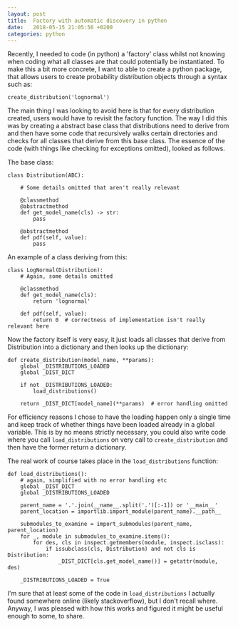 ```yaml
---
layout: post
title:  Factory with automatic discovery in python
date:   2018-05-15 21:05:56 +0200
categories: python
---
```


Recently, I needed to code (in python) a 'factory' class whilst not knowing when coding what all classes are that could potentially be instantiated. To make this a bit more concrete, I want to able to create a python package, that allows users to create probability distribution objects through a syntax such as:

```
create_distribution('lognormal')
```

The main thing I was looking to avoid here is that for every distribution created, users would have to revisit the factory function. The way I did this was by creating a abstract base class that distributions need to derive from and then have some code that recursively walks certain directories and checks for all classes that derive from this base class. The essence of the code (with things like checking for exceptions omitted), looked as follows.

The base class:

```
class Distribution(ABC):

	# Some details omitted that aren't really relevant
	
    @classmethod
    @abstractmethod
    def get_model_name(cls) -> str:
        pass

    @abstractmethod
    def pdf(self, value):
		pass
```

An example of a class deriving from this:

```
class LogNormal(Distribution):
	# Again, some details omitted
	
	@classmethod
    def get_model_name(cls):
        return 'lognormal'

	def pdf(self, value):
		return 0  # correctness of implementation isn't really relevant here
```

Now the factory itself is very easy, it just loads all classes that derive from Distribution into a dictionary and then looks up the dictionary:

```
def create_distribution(model_name, **params):
    global _DISTRIBUTIONS_LOADED
    global _DIST_DICT

    if not _DISTRIBUTIONS_LOADED:
        load_distributions()

    return _DIST_DICT[model_name](**params)  # error handling omitted
```

For efficiency reasons I chose to have the loading happen only a single time and keep track of whether things have been loaded already in a global variable. This is by no means strictly necessary, you could also write code where you call `load_distributions` on very call to `create_distribution` and then have the former return a dictionary.

The real work of course takes place in the `load_distributions` function:

```
def load_distributions():
    # again, simplified with no error handling etc
    global _DIST_DICT
    global _DISTRIBUTIONS_LOADED

	parent_name = '.'.join(__name__.split('.')[:-1]) or '__main__'
	parent_location = importlib.import_module(parent_name).__path__

	submodules_to_examine = import_submodules(parent_name, parent_location)
	for _, module in submodules_to_examine.items():
		for des, cls in inspect.getmembers(module, inspect.isclass):
			if issubclass(cls, Distribution) and not cls is Distribution:
				_DIST_DICT[cls.get_model_name()] = getattr(module, des)

	_DISTRIBUTIONS_LOADED = True
```

I'm sure that at least some of the code in `load_distributions` I actually found somewhere online (likely stackoverflow), but I don't recall where. Anyway, I was pleased with how this works and figured it might be useful enough to some, to share.

